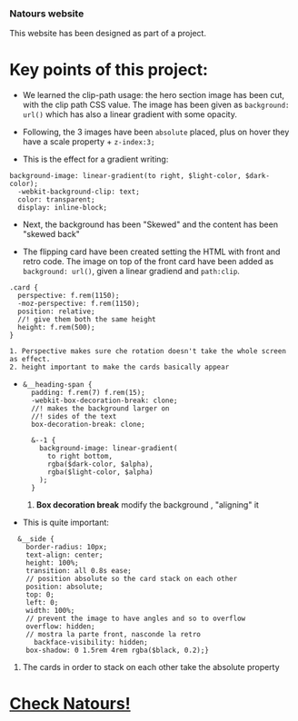 ### Natours website

This website has been designed as part of a project.

# Key points of this project:

- We learned the clip-path usage: the hero section image has been cut, with the clip path
  CSS value. The image has been given as `background: url()` which has also a linear gradient with some
  opacity.
- Following, the 3 images have been `absolute` placed, plus on hover they have a scale property + `z-index:3;`

- This is the effect for a gradient writing:

```
background-image: linear-gradient(to right, $light-color, $dark-color);
  -webkit-background-clip: text;
  color: transparent;
  display: inline-block;
```

- Next, the background has been "Skewed" and the content has been "skewed back"

- The flipping card have been created setting the HTML with front and retro code. The image on top of the front card
  have been added as `background: url()`, given a linear gradiend and `path:clip`.

```
.card {
  perspective: f.rem(1150);
  -moz-perspective: f.rem(1150);
  position: relative;
  //! give them both the same height
  height: f.rem(500);
}
```

    1. Perspective makes sure che rotation doesn't take the whole screen as effect.
    2. height important to make the cards basically appear

- ```
  &__heading-span {
    padding: f.rem(7) f.rem(15);
    -webkit-box-decoration-break: clone;
    //! makes the background larger on
    //! sides of the text
    box-decoration-break: clone;

    &--1 {
      background-image: linear-gradient(
        to right bottom,
        rgba($dark-color, $alpha),
        rgba($light-color, $alpha)
      );
    }
  ```

  1. **Box decoration break** modify the background , "aligning" it

- This is quite important:

```
  &__side {
    border-radius: 10px;
    text-align: center;
    height: 100%;
    transition: all 0.8s ease;
    // position absolute so the card stack on each other
    position: absolute;
    top: 0;
    left: 0;
    width: 100%;
    // prevent the image to have angles and so to overflow
    overflow: hidden;
    // mostra la parte front, nasconde la retro
      backface-visibility: hidden;
    box-shadow: 0 1.5rem 4rem rgba($black, 0.2);}

```

1.  The cards in order to stack on each other take the absolute property

# [Check Natours!](https://matteonegridev.github.io/Natours/)
